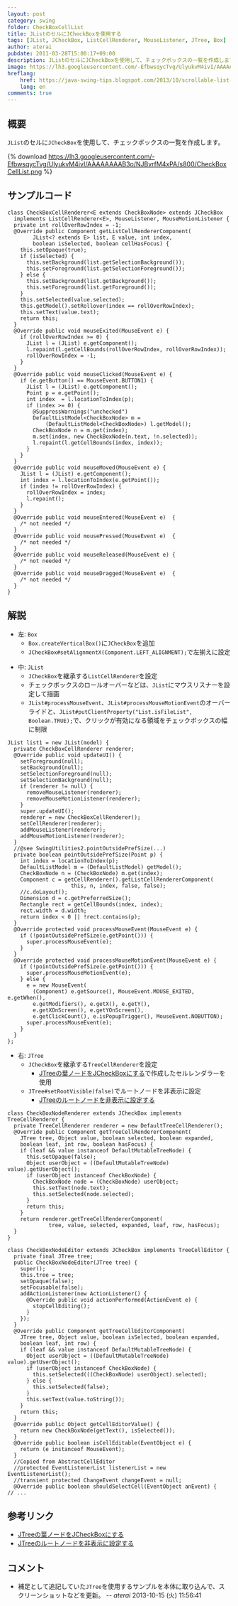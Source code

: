 ```yaml
---
layout: post
category: swing
folder: CheckBoxCellList
title: JListのセルにJCheckBoxを使用する
tags: [JList, JCheckBox, ListCellRenderer, MouseListener, JTree, Box]
author: aterai
pubdate: 2011-03-28T15:00:17+09:00
description: JListのセルにJCheckBoxを使用して、チェックボックスの一覧を作成します。
image: https://lh3.googleusercontent.com/-EfbwsqycTvg/UlyukvM4ivI/AAAAAAAAB3o/NJBvrfM4xPA/s800/CheckBoxCellList.png
hreflang:
    href: https://java-swing-tips.blogspot.com/2013/10/scrollable-list-of-jcheckboxes.html
    lang: en
comments: true
---
```

## 概要
`JList`のセルに`JCheckBox`を使用して、チェックボックスの一覧を作成します。

{% download https://lh3.googleusercontent.com/-EfbwsqycTvg/UlyukvM4ivI/AAAAAAAAB3o/NJBvrfM4xPA/s800/CheckBoxCellList.png %}

## サンプルコード
<pre class="prettyprint"><code>class CheckBoxCellRenderer&lt;E extends CheckBoxNode&gt; extends JCheckBox
  implements ListCellRenderer&lt;E&gt;, MouseListener, MouseMotionListener {
  private int rollOverRowIndex = -1;
  @Override public Component getListCellRendererComponent(
        JList&lt;? extends E&gt; list, E value, int index,
        boolean isSelected, boolean cellHasFocus) {
    this.setOpaque(true);
    if (isSelected) {
      this.setBackground(list.getSelectionBackground());
      this.setForeground(list.getSelectionForeground());
    } else {
      this.setBackground(list.getBackground());
      this.setForeground(list.getForeground());
    }
    this.setSelected(value.selected);
    this.getModel().setRollover(index == rollOverRowIndex);
    this.setText(value.text);
    return this;
  }
  @Override public void mouseExited(MouseEvent e) {
    if (rollOverRowIndex &gt;= 0) {
      JList l = (JList) e.getComponent();
      l.repaint(l.getCellBounds(rollOverRowIndex, rollOverRowIndex));
      rollOverRowIndex = -1;
    }
  }
  @Override public void mouseClicked(MouseEvent e) {
    if (e.getButton() == MouseEvent.BUTTON1) {
      JList l = (JList) e.getComponent();
      Point p = e.getPoint();
      int index  = l.locationToIndex(p);
      if (index &gt;= 0) {
        @SuppressWarnings("unchecked")
        DefaultListModel&lt;CheckBoxNode&gt; m =
            (DefaultListModel&lt;CheckBoxNode&gt;) l.getModel();
        CheckBoxNode n = m.get(index);
        m.set(index, new CheckBoxNode(n.text, !n.selected));
        l.repaint(l.getCellBounds(index, index));
      }
    }
  }
  @Override public void mouseMoved(MouseEvent e) {
    JList l = (JList) e.getComponent();
    int index = l.locationToIndex(e.getPoint());
    if (index != rollOverRowIndex) {
      rollOverRowIndex = index;
      l.repaint();
    }
  }
  @Override public void mouseEntered(MouseEvent e)  {
    /* not needed */
  }
  @Override public void mousePressed(MouseEvent e)  {
    /* not needed */
  }
  @Override public void mouseReleased(MouseEvent e) {
    /* not needed */
  }
  @Override public void mouseDragged(MouseEvent e)  {
    /* not needed */
  }
}
</code></pre>

## 解説
- 左: `Box`
    - `Box.createVerticalBox()`に`JCheckBox`を追加
    - `JCheckBox#setAlignmentX(Component.LEFT_ALIGNMENT);`で左揃えに設定

<!-- dummy comment line for breaking list -->

- 中: `JList`
    - `JCheckBox`を継承する`ListCellRenderer`を設定
    - チェックボックスのロールオーバーなどは、`JList`にマウスリスナーを設定して描画
    - `JList#processMouseEvent`、`JList#processMouseMotionEvent`のオーバーライドと、`JList#putClientProperty("List.isFileList", Boolean.TRUE);`で、クリックが有効になる領域をチェックボックスの幅に制限

<!-- dummy comment line for breaking list -->

<pre class="prettyprint"><code>JList list1 = new JList(model) {
  private CheckBoxCellRenderer renderer;
  @Override public void updateUI() {
    setForeground(null);
    setBackground(null);
    setSelectionForeground(null);
    setSelectionBackground(null);
    if (renderer != null) {
      removeMouseListener(renderer);
      removeMouseMotionListener(renderer);
    }
    super.updateUI();
    renderer = new CheckBoxCellRenderer();
    setCellRenderer(renderer);
    addMouseListener(renderer);
    addMouseMotionListener(renderer);
  }
  //@see SwingUtilities2.pointOutsidePrefSize(...)
  private boolean pointOutsidePrefSize(Point p) {
    int index = locationToIndex(p);
    DefaultListModel m = (DefaultListModel) getModel();
    CheckBoxNode n = (CheckBoxNode) m.get(index);
    Component c = getCellRenderer().getListCellRendererComponent(
                    this, n, index, false, false);
    //c.doLayout();
    Dimension d = c.getPreferredSize();
    Rectangle rect = getCellBounds(index, index);
    rect.width = d.width;
    return index &lt; 0 || !rect.contains(p);
  }
  @Override protected void processMouseEvent(MouseEvent e) {
    if (!pointOutsidePrefSize(e.getPoint())) {
      super.processMouseEvent(e);
    }
  }
  @Override protected void processMouseMotionEvent(MouseEvent e) {
    if (!pointOutsidePrefSize(e.getPoint())) {
      super.processMouseMotionEvent(e);
    } else {
      e = new MouseEvent(
        (Component) e.getSource(), MouseEvent.MOUSE_EXITED, e.getWhen(),
        e.getModifiers(), e.getX(), e.getY(),
        e.getXOnScreen(), e.getYOnScreen(),
        e.getClickCount(), e.isPopupTrigger(), MouseEvent.NOBUTTON);
      super.processMouseEvent(e);
    }
  }
};
</code></pre>

- 右: `JTree`
    - `JCheckBox`を継承する`TreeCellRenderer`を設定
        - [JTreeの葉ノードをJCheckBoxにする](https://ateraimemo.com/Swing/CheckBoxNodeTree.html)で作成したセルレンダラーを使用
    - `JTree#setRootVisible(false)`でルートノードを非表示に設定
        - [JTreeのルートノードを非表示に設定する](https://ateraimemo.com/Swing/TreeRootVisible.html)

<!-- dummy comment line for breaking list -->

<pre class="prettyprint"><code>class CheckBoxNodeRenderer extends JCheckBox implements TreeCellRenderer {
  private TreeCellRenderer renderer = new DefaultTreeCellRenderer();
  @Override public Component getTreeCellRendererComponent(
    JTree tree, Object value, boolean selected, boolean expanded,
    boolean leaf, int row, boolean hasFocus) {
    if (leaf &amp;&amp; value instanceof DefaultMutableTreeNode) {
      this.setOpaque(false);
      Object userObject = ((DefaultMutableTreeNode) value).getUserObject();
      if (userObject instanceof CheckBoxNode) {
        CheckBoxNode node = (CheckBoxNode) userObject;
        this.setText(node.text);
        this.setSelected(node.selected);
      }
      return this;
    }
    return renderer.getTreeCellRendererComponent(
             tree, value, selected, expanded, leaf, row, hasFocus);
  }
}

class CheckBoxNodeEditor extends JCheckBox implements TreeCellEditor {
  private final JTree tree;
  public CheckBoxNodeEditor(JTree tree) {
    super();
    this.tree = tree;
    setOpaque(false);
    setFocusable(false);
    addActionListener(new ActionListener() {
      @Override public void actionPerformed(ActionEvent e) {
        stopCellEditing();
      }
    });
  }
  @Override public Component getTreeCellEditorComponent(
    JTree tree, Object value, boolean isSelected, boolean expanded,
    boolean leaf, int row) {
    if (leaf &amp;&amp; value instanceof DefaultMutableTreeNode) {
      Object userObject = ((DefaultMutableTreeNode) value).getUserObject();
      if (userObject instanceof CheckBoxNode) {
        this.setSelected(((CheckBoxNode) userObject).selected);
      } else {
        this.setSelected(false);
      }
      this.setText(value.toString());
    }
    return this;
  }
  @Override public Object getCellEditorValue() {
    return new CheckBoxNode(getText(), isSelected());
  }
  @Override public boolean isCellEditable(EventObject e) {
    return (e instanceof MouseEvent);
  }
  //Copied from AbstractCellEditor
  //protected EventListenerList listenerList = new EventListenerList();
  //transient protected ChangeEvent changeEvent = null;
  @Override public boolean shouldSelectCell(EventObject anEvent) {
// ...
</code></pre>

## 参考リンク
- [JTreeの葉ノードをJCheckBoxにする](https://ateraimemo.com/Swing/CheckBoxNodeTree.html)
- [JTreeのルートノードを非表示に設定する](https://ateraimemo.com/Swing/TreeRootVisible.html)

<!-- dummy comment line for breaking list -->

## コメント
- 補足として追記していた`JTree`を使用するサンプルを本体に取り込んで、スクリーンショットなどを更新。 -- *aterai* 2013-10-15 (火) 11:56:41

<!-- dummy comment line for breaking list -->
